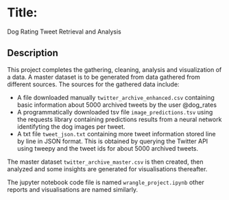 # Title:
Dog Rating Tweet Retrieval and Analysis 

## Description
This project completes the gathering, cleaning, analysis and visualization of a data. A master dataset is to be generated from data gathered from different sources. The sources for the gathered data include:
- A file downloaded manually `twitter_archive_enhanced.csv` containing basic information about 5000 archived tweets by the user @dog_rates
- A programmatically downloaded tsv file `image_predictions.tsv` using the requests library containing predictions results from a neural network identifyting the dog images per tweet.
- A txt file `tweet_json.txt` containing more tweet information stored line by line in JSON format. This is obtained by querying the Twitter API using tweepy and the tweet ids for about 5000 archived tweets.

The master dataset `twitter_archive_master.csv` is then created, then analyzed and some insights are generated for visualisations thereafter.

The jupyter notebook code file is named `wrangle_project.ipynb` other reports and visualisations are named similarly.

